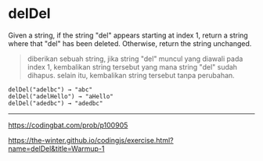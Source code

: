 # delDel

Given a string, if the string "del" appears starting at index 1, return a string where that "del" has been deleted. Otherwise, return the string unchanged.

> diberikan sebuah string, jika string "del" muncul yang diawali pada index 1, kembalikan string tersebut yang mana string "del" sudah dihapus. selain itu, kembalikan string tersebut tanpa perubahan.

```
delDel("adelbc") → "abc"
delDel("adelHello") → "aHello"
delDel("adedbc") → "adedbc"
```

---

https://codingbat.com/prob/p100905

https://the-winter.github.io/codingjs/exercise.html?name=delDel&title=Warmup-1
